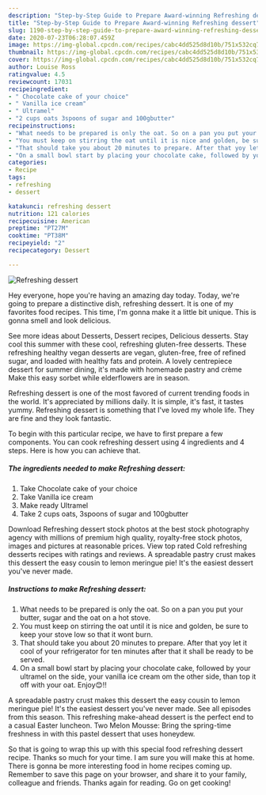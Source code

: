 ```yaml
---
description: "Step-by-Step Guide to Prepare Award-winning Refreshing dessert"
title: "Step-by-Step Guide to Prepare Award-winning Refreshing dessert"
slug: 1190-step-by-step-guide-to-prepare-award-winning-refreshing-dessert
date: 2020-07-23T06:28:07.459Z
image: https://img-global.cpcdn.com/recipes/cabc4dd525d8d10b/751x532cq70/refreshing-dessert-recipe-main-photo.jpg
thumbnail: https://img-global.cpcdn.com/recipes/cabc4dd525d8d10b/751x532cq70/refreshing-dessert-recipe-main-photo.jpg
cover: https://img-global.cpcdn.com/recipes/cabc4dd525d8d10b/751x532cq70/refreshing-dessert-recipe-main-photo.jpg
author: Louise Ross
ratingvalue: 4.5
reviewcount: 17031
recipeingredient:
- " Chocolate cake of your choice"
- " Vanilla ice cream"
- " Ultramel"
- "2 cups oats 3spoons of sugar and 100gbutter"
recipeinstructions:
- "What needs to be prepared is only the oat. So on a pan you put your butter, sugar and the oat on a hot stove."
- "You must keep on stirring the oat until it is nice and golden, be sure to keep your stove low so that it wont burn."
- "That should take you about 20 minutes to prepare. After that yoy let it cool of your refrigerator for ten minutes after that it shall be ready to be served."
- "On a small bowl start by placing your chocolate cake, followed by your ultramel on the side, your vanilla ice cream om the other side, than top it off with your oat. Enjoy😊!!"
categories:
- Recipe
tags:
- refreshing
- dessert

katakunci: refreshing dessert 
nutrition: 121 calories
recipecuisine: American
preptime: "PT27M"
cooktime: "PT38M"
recipeyield: "2"
recipecategory: Dessert

---
```



![Refreshing dessert](https://img-global.cpcdn.com/recipes/cabc4dd525d8d10b/751x532cq70/refreshing-dessert-recipe-main-photo.jpg)

Hey everyone, hope you're having an amazing day today. Today, we're going to prepare a distinctive dish, refreshing dessert. It is one of my favorites food recipes. This time, I'm gonna make it a little bit unique. This is gonna smell and look delicious.

See more ideas about Desserts, Dessert recipes, Delicious desserts. Stay cool this summer with these cool, refreshing gluten-free desserts. These refreshing healthy vegan desserts are vegan, gluten-free, free of refined sugar, and loaded with healthy fats and protein. A lovely centrepiece dessert for summer dining, it&#39;s made with homemade pastry and crème Make this easy sorbet while elderflowers are in season.

Refreshing dessert is one of the most favored of current trending foods in the world. It's appreciated by millions daily. It is simple, it's fast, it tastes yummy. Refreshing dessert is something that I've loved my whole life. They are fine and they look fantastic.


To begin with this particular recipe, we have to first prepare a few components. You can cook refreshing dessert using 4 ingredients and 4 steps. Here is how you can achieve that.

<!--inarticleads1-->

##### The ingredients needed to make Refreshing dessert:

1. Take  Chocolate cake of your choice
1. Take  Vanilla ice cream
1. Make ready  Ultramel
1. Take 2 cups oats, 3spoons of sugar and 100gbutter


Download Refreshing dessert stock photos at the best stock photography agency with millions of premium high quality, royalty-free stock photos, images and pictures at reasonable prices. View top rated Cold refreshing desserts recipes with ratings and reviews. A spreadable pastry crust makes this dessert the easy cousin to lemon meringue pie! It&#39;s the easiest dessert you&#39;ve never made. 

<!--inarticleads2-->

##### Instructions to make Refreshing dessert:

1. What needs to be prepared is only the oat. So on a pan you put your butter, sugar and the oat on a hot stove.
1. You must keep on stirring the oat until it is nice and golden, be sure to keep your stove low so that it wont burn.
1. That should take you about 20 minutes to prepare. After that yoy let it cool of your refrigerator for ten minutes after that it shall be ready to be served.
1. On a small bowl start by placing your chocolate cake, followed by your ultramel on the side, your vanilla ice cream om the other side, than top it off with your oat. Enjoy😊!!


A spreadable pastry crust makes this dessert the easy cousin to lemon meringue pie! It&#39;s the easiest dessert you&#39;ve never made. See all episodes from this season. This refreshing make-ahead dessert is the perfect end to a casual Easter luncheon. Two Melon Mousse: Bring the spring-time freshness in with this pastel dessert that uses honeydew. 

So that is going to wrap this up with this special food refreshing dessert recipe. Thanks so much for your time. I am sure you will make this at home. There is gonna be more interesting food in home recipes coming up. Remember to save this page on your browser, and share it to your family, colleague and friends. Thanks again for reading. Go on get cooking!

